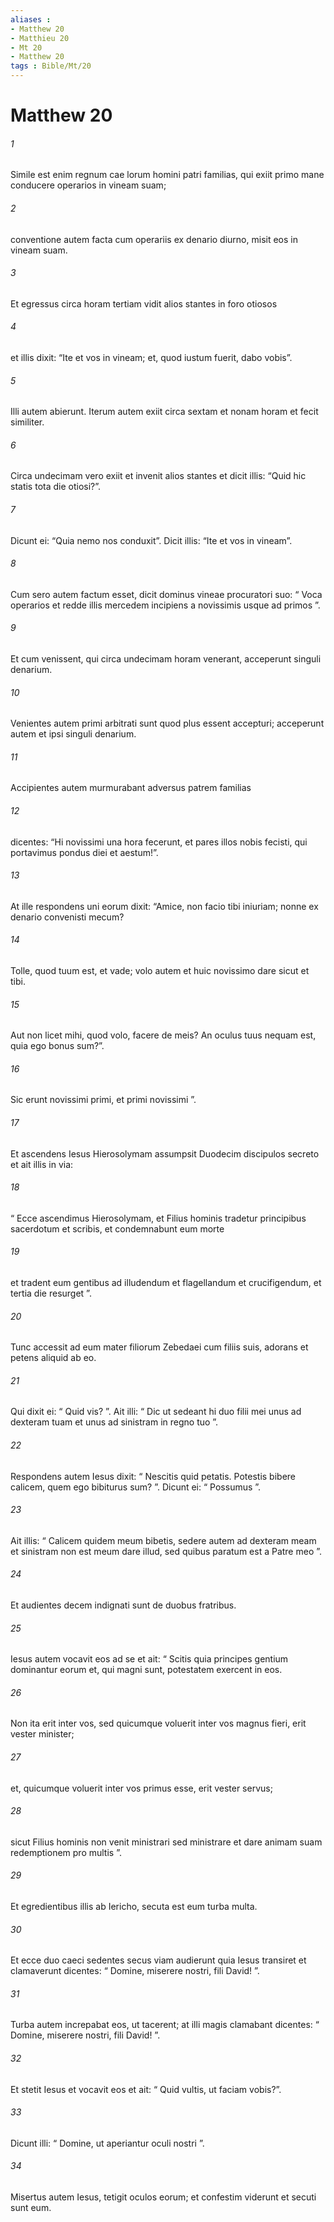 ```yaml
---
aliases : 
- Matthew 20
- Matthieu 20
- Mt 20
- Matthew 20
tags : Bible/Mt/20
---
```


# Matthew 20

###### 1
Simile est enim regnum cae lorum homini patri familias, qui exiit primo mane conducere operarios in vineam suam; 
###### 2
conventione autem facta cum operariis ex denario diurno, misit eos in vineam suam. 
###### 3
Et egressus circa horam tertiam vidit alios stantes in foro otiosos 
###### 4
et illis dixit: “Ite et vos in vineam; et, quod iustum fuerit, dabo vobis”. 
###### 5
Illi autem abierunt. Iterum autem exiit circa sextam et nonam horam et fecit similiter. 
###### 6
Circa undecimam vero exiit et invenit alios stantes et dicit illis: “Quid hic statis tota die otiosi?”. 
###### 7
Dicunt ei: “Quia nemo nos conduxit”. Dicit illis: “Ite et vos in vineam”.
###### 8
Cum sero autem factum esset, dicit dominus vineae procuratori suo: “ Voca operarios et redde illis mercedem incipiens a novissimis usque ad primos ”. 
###### 9
Et cum venissent, qui circa undecimam horam venerant, acceperunt singuli denarium. 
###### 10
Venientes autem primi arbitrati sunt quod plus essent accepturi; acceperunt autem et ipsi singuli denarium. 
###### 11
Accipientes autem murmurabant adversus patrem familias 
###### 12
dicentes: “Hi novissimi una hora fecerunt, et pares illos nobis fecisti, qui portavimus pondus diei et aestum!”. 
###### 13
At ille respondens uni eorum dixit: “Amice, non facio tibi iniuriam; nonne ex denario convenisti mecum? 
###### 14
Tolle, quod tuum est, et vade; volo autem et huic novissimo dare sicut et tibi. 
###### 15
Aut non licet mihi, quod volo, facere de meis? An oculus tuus nequam est, quia ego bonus sum?”.
###### 16
Sic erunt novissimi primi, et primi novissimi ”.
###### 17
Et ascendens Iesus Hierosolymam assumpsit Duodecim discipulos secreto et ait illis in via: 
###### 18
“ Ecce ascendimus Hierosolymam, et Filius hominis tradetur principibus sacerdotum et scribis, et condemnabunt eum morte 
###### 19
et tradent eum gentibus ad illudendum et flagellandum et crucifigendum, et tertia die resurget ”.
###### 20
Tunc accessit ad eum mater filiorum Zebedaei cum filiis suis, adorans et petens aliquid ab eo. 
###### 21
Qui dixit ei: “ Quid vis? ”. Ait illi: “ Dic ut sedeant hi duo filii mei unus ad dexteram tuam et unus ad sinistram in regno tuo ”. 
###### 22
Respondens autem Iesus dixit: “ Nescitis quid petatis. Potestis bibere calicem, quem ego bibiturus sum? ”. Dicunt ei: “ Possumus ”. 
###### 23
Ait illis: “ Calicem quidem meum bibetis, sedere autem ad dexteram meam et sinistram non est meum dare illud, sed quibus paratum est a Patre meo ”.
###### 24
Et audientes decem indignati sunt de duobus fratribus. 
###### 25
Iesus autem vocavit eos ad se et ait: “ Scitis quia principes gentium dominantur eorum et, qui magni sunt, potestatem exercent in eos. 
###### 26
Non ita erit inter vos, sed quicumque voluerit inter vos magnus fieri, erit vester minister; 
###### 27
et, quicumque voluerit inter vos primus esse, erit vester servus; 
###### 28
sicut Filius hominis non venit ministrari sed ministrare et dare animam suam redemptionem pro multis ”.
###### 29
Et egredientibus illis ab Iericho, secuta est eum turba multa. 
###### 30
Et ecce duo caeci sedentes secus viam audierunt quia Iesus transiret et clamaverunt dicentes: “ Domine, miserere nostri, fili David! ”. 
###### 31
Turba autem increpabat eos, ut tacerent; at illi magis clamabant dicentes: “ Domine, miserere nostri, fili David! ”. 
###### 32
Et stetit Iesus et vocavit eos et ait: “ Quid vultis, ut faciam vobis?”. 
###### 33
Dicunt illi: “ Domine, ut aperiantur oculi nostri ”. 
###### 34
Misertus autem Iesus, tetigit oculos eorum; et confestim viderunt et secuti sunt eum.
